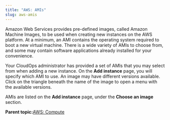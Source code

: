 ```yaml
---
title: "AWS: AMIs"
slug: aws-amis
---
```



Amazon Web Services provides pre-defined images, called Amazon Machine Images, to be used when creating new instances on the AWS platform. At a minimum, an AMI contains the operating system required to boot a new virtual machine. There is a wide variety of AMIs to choose from, and some may contain software applications already installed for your convenience.

Your CloudOps administrator has provided a set of AMIs that you may select from when adding a new instance. On the **Add instance** page, you will specify which AMI to use. An image may have different versions available. Click on the triangle beneath the name of the image to open a menu with the available versions.

AMIs are listed on the **Add instance** page, under the **Choose an image** section.

**Parent topic:**[AWS: Compute](aws-compute.md)

